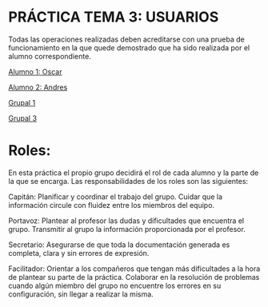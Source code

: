 # PRÁCTICA TEMA 3: USUARIOS

Todas las operaciones realizadas deben acreditarse con una prueba de funcionamiento en la que quede demostrado que ha sido realizada por el alumno correspondiente.

[Alumno 1: Oscar](Alumno1/alumno1.md)

[Alumno 2: Andres](Alumno2/Alumno2.md)


[Grupal 1](Grupal/Grupal1.md)

[Grupal 3](Grupal/Grupal3.md)




# Roles:
En esta práctica el propio grupo decidirá el rol de cada alumno y la parte de la que se encarga.
Las responsabilidades de los roles son las siguientes:

Capitán: 
Planificar y coordinar el trabajo del grupo.
Cuidar que la información circule con fluidez entre los miembros del equipo.

Portavoz:
Plantear al profesor las dudas y dificultades que encuentra el grupo.
Transmitir al grupo la información proporcionada por el profesor.

Secretario:
Asegurarse de que toda la documentación generada es completa, clara y sin errores de expresión.

Facilitador:
Orientar a los compañeros que tengan más dificultades a la hora de plantear su parte de la práctica.
Colaborar en la resolución de problemas cuando algún miembro del grupo no encuentre los errores en su configuración, sin llegar a realizar la misma.
